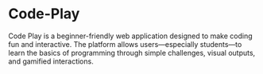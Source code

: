 # Code-Play
Code Play is a beginner-friendly web application designed to make coding fun and interactive. The platform allows users—especially students—to learn the basics of programming through simple challenges, visual outputs, and gamified interactions.
